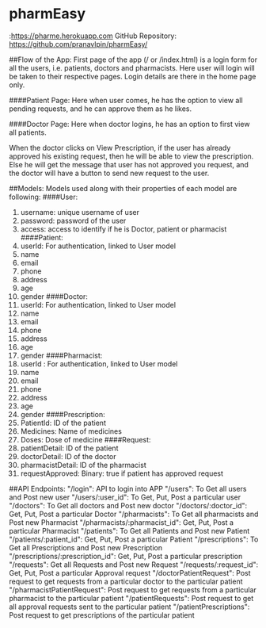 # pharmEasy
<URL of the webapp>:https://pharme.herokuapp.com
GitHub Repository: https://github.com/pranavlpin/pharmEasy/

##Flow of the App:
First page of the app (<url>/ or <url>/index.html) is a login form for all the users, i.e. patients, doctors and pharmacists. Here user will login will be taken to their respective pages. Login details are there in the home page only.

####Patient Page:
Here when user comes, he has the option to view all pending requests, and he can approve them as he likes.

  
####Doctor Page:
Here when doctor logins, he has an option to first view all patients.
 
When the doctor clicks on View Prescription, if the user has already approved his existing request, then he will be able to view the prescription. Else he will get the message that user has not approved you request, and the doctor will have a button to send new request to the user.
 
 

##Models: 
Models used along with their properties of each model are following:
####User:
1.	username: unique username of user
2.	password: password of the user
3.	access: access to identify if he is Doctor, patient or pharmacist
####Patient:
4.	userId: For authentication, linked to User model
5.	name
6.	email
7.	phone
8.	address
9.	age
10.	gender
####Doctor:
1.	userId: For authentication, linked to User model
2.	name
3.	email
4.	phone
5.	address
6.	age
7.	gender
####Pharmacist:
1.	userId : For authentication, linked to User model
2.	name
3.	email
4.	phone
5.	address
6.	age
7.	gender
####Prescription:
1.	PatientId: ID of the patient
2.	Medicines: Name of medicines
3.	Doses: Dose of medicine
####Request:
1.	patientDetail: ID of the patient
2.	doctorDetail: ID of the doctor
3.	pharmacistDetail: ID of the pharmacist
4.	requestApproved: Binary: true if patient has approved request



##API Endpoints:
"<URL>/login": API to login into APP
"<URL>/users": To Get all users and Post new user
"<URL>/users/:user_id": To Get, Put, Post a particular user
"<URL>/doctors": To Get all doctors and Post new doctor
"<URL>/doctors/:doctor_id": Get, Put, Post a particular Doctor
"<URL>/pharmacists": To Get all pharmacists and Post new Pharmacist
"<URL>/pharmacists/:pharmacist_id": Get, Put, Post a particular Pharmacist
"<URL>/patients": To Get all Patients and Post new Patient
"<URL>/patients/:patient_id": Get, Put, Post a particular Patient
"<URL>/prescriptions": To Get all Prescriptions and Post new Prescription
"<URL>/prescriptions/:prescription_id": Get, Put, Post a particular prescription
"<URL>/requests": Get all Requests and Post new Request
"<URL>/requests/:request_id": Get, Put, Post a particular Approval request
"<URL>/doctorPatientRequest": Post request to get requests from a particular doctor to the particular patient
"<URL>/pharmacistPatientRequest": Post request to get requests from a particular pharmacist to the particular patient
"<URL>/patientRequests": Post request to get all approval requests sent to the particular patient
"<URL>/patientPrescriptions": Post request to get prescriptions of the particular patient

